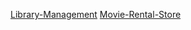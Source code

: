 [Library-Management](https://github.com/siddugoud6966/Web-Technologies-2025/blob/main/Library_Management.html)
[Movie-Rental-Store](https://github.com/siddugoud6966/Web-Technologies-2025/blob/main/Movie_Rental_Store.html)
